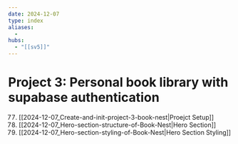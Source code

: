 ```yaml
---
date: 2024-12-07
type: index
aliases:
  -
hubs:
  - "[[sv5]]"
---
```


# Project 3: Personal book library with supabase authentication

77. [[2024-12-07_Create-and-init-project-3-book-nest|Proejct Setup]]
78. [[2024-12-07_Hero-section-structure-of-Book-Nest|Hero Section]]
79. [[2024-12-07_Hero-section-styling-of-Book-Nest|Hero Section Styling]]

